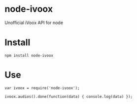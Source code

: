 node-ivoox
===========

Unofficial iVoox API for node

# Install

`npm install node-ivoox`

# Use

`var ivoox = require('node-ivoox');`

`ivoox.audios().done(function(data) { console.log(data) });`

